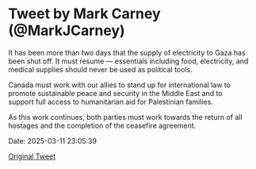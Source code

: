 # Tweet by Mark Carney (@MarkJCarney)

It has been more than two days that the supply of electricity to Gaza has been shut off. It must resume — essentials including food, electricity, and medical supplies should never be used as political tools.

Canada must work with our allies to stand up for international law to promote sustainable peace and security in the Middle East and to support full access to humanitarian aid for Palestinian families.
 
As this work continues, both parties must work towards the return of all hostages and the completion of the ceasefire agreement.

Date: 2025-03-11 23:05:39

[Original Tweet](https://x.com/MarkJCarney/status/1899597615936778397)
